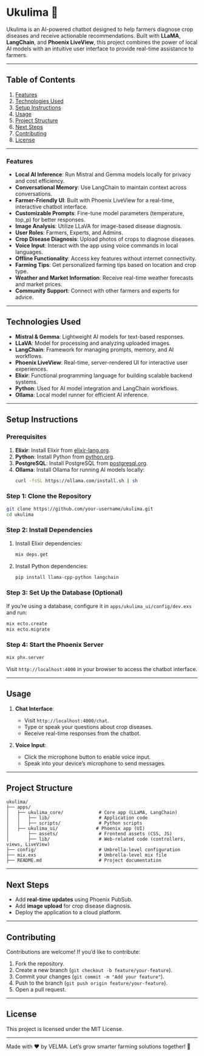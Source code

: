 # Ukulima 🌱

Ukulima is an AI-powered chatbot designed to help farmers diagnose crop diseases and receive actionable recommendations. Built with **LLaMA**, **LangChain**, and **Phoenix LiveView**, this project combines the power of local AI models with an intuitive user interface to provide real-time assistance to farmers.

---

## Table of Contents

1. [Features](#features)
2. [Technologies Used](#technologies-used)
3. [Setup Instructions](#setup-instructions)
4. [Usage](#usage)
5. [Project Structure](#project-structure)
6. [Next Steps](#next-steps)
7. [Contributing](#contributing)
8. [License](#license)

---

### Features

- **Local AI Inference**: Run Mistral and Gemma models locally for privacy and cost efficiency.
- **Conversational Memory**: Use LangChain to maintain context across conversations.
- **Farmer-Friendly UI**: Built with Phoenix LiveView for a real-time, interactive chatbot interface.
- **Customizable Prompts**: Fine-tune model parameters (temperature, top\_p) for better responses.
- **Image Analysis**: Utilize LLaVA for image-based disease diagnosis.
- **User Roles**: Farmers, Experts, and Admins.
- **Crop Disease Diagnosis**: Upload photos of crops to diagnose diseases.
- **Voice Input**: Interact with the app using voice commands in local languages.
- **Offline Functionality**: Access key features without internet connectivity.
- **Farming Tips**: Get personalized farming tips based on location and crop type.
- **Weather and Market Information**: Receive real-time weather forecasts and market prices.
- **Community Support**: Connect with other farmers and experts for advice.

---

## Technologies Used

- **Mistral & Gemma**: Lightweight AI models for text-based responses.
- **LLaVA**: Model for processing and analyzing uploaded images.
- **LangChain**: Framework for managing prompts, memory, and AI workflows.
- **Phoenix LiveView**: Real-time, server-rendered UI for interactive user experiences.
- **Elixir**: Functional programming language for building scalable backend systems.
- **Python**: Used for AI model integration and LangChain workflows.
- **Ollama**: Local model runner for efficient AI inference.

---

## Setup Instructions

### Prerequisites
1. **Elixir**: Install Elixir from [elixir-lang.org](https://elixir-lang.org/install.html).
2. **Python**: Install Python from [python.org](https://www.python.org/downloads/).
3. **PostgreSQL**: Install PostgreSQL from [postgresql.org](https://www.postgresql.org/download/).
4. **Ollama**: Install Ollama for running AI models locally:
   ```bash
   curl -fsSL https://ollama.com/install.sh | sh
   ```
### Step 1: Clone the Repository
```bash
git clone https://github.com/your-username/ukulima.git
cd ukulima
```

### Step 2: Install Dependencies
1. Install Elixir dependencies:
   ```bash
   mix deps.get
   ```

2. Install Python dependencies:
   ```bash
   pip install llama-cpp-python langchain
   ```

### Step 3: Set Up the Database (Optional)
If you’re using a database, configure it in `apps/ukulima_ui/config/dev.exs` and run:
```bash
mix ecto.create
mix ecto.migrate
```

### Step 4: Start the Phoenix Server
```bash
mix phx.server
```

Visit `http://localhost:4000` in your browser to access the chatbot interface.

---

## Usage
1. **Chat Interface**:
   - Visit `http://localhost:4000/chat`.
   - Type or speak your questions about crop diseases.
   - Receive real-time responses from the chatbot.

2. **Voice Input**:
   - Click the microphone button to enable voice input.
   - Speak into your device’s microphone to send messages.

---

## Project Structure
```
ukulima/
├── apps/
│   ├── ukulima_core/             # Core app (LLaMA, LangChain)
│   │   ├── lib/                  # Application code
│   │   ├── scripts/              # Python scripts
│   ├── ukulima_ui/              # Phoenix app (UI)
│       ├── assets/               # Frontend assets (CSS, JS)
│       ├── lib/                  # Web-related code (controllers, views, LiveView)
├── config/                       # Umbrella-level configuration
├── mix.exs                       # Umbrella-level mix file
├── README.md                     # Project documentation
```

---

## Next Steps
- Add **real-time updates** using Phoenix PubSub.
- Add **image upload** for crop disease diagnosis.
- Deploy the application to a cloud platform.

---

## Contributing
Contributions are welcome! If you’d like to contribute:
1. Fork the repository.
2. Create a new branch (`git checkout -b feature/your-feature`).
3. Commit your changes (`git commit -m "Add your feature"`).
4. Push to the branch (`git push origin feature/your-feature`).
5. Open a pull request.

---

## License
This project is licensed under the MIT License.

---

Made with ❤️ by VELMA. Let’s grow smarter farming solutions together! 🌾
